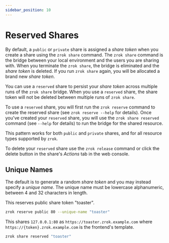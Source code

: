 ```yaml
---
sidebar_position: 10
---
```


# Reserved Shares

By default, a `public` or `private` share is assigned a _share token_ when you create a share using the `zrok share` command. The `zrok share` command is the bridge between your local environment and the users you are sharing with. When you terminate the `zrok share`, the bridge is eliminated and the _share token_ is deleted. If you run `zrok share` again, you will be allocated a brand new _share token_.

You can use a `reserved` share to persist your _share token_ across multiple runs of the `zrok share` bridge. When you use a `reserved` share, the share token will not be deleted between multiple runs of `zrok share`.

To use a `reserved` share, you will first run the `zrok reserve` command to create the reserved share (see `zrok reserve --help` for details). Once you've created your `reserved` share, you will use the `zrok share reserved` command (see `--help` for details) to run the bridge for the shared resource.

This pattern works for both `public` and `private` shares, and for all resource types supported by `zrok`.

To delete your `reserved` share use the `zrok release` command or click the delete button in the share's _Actions_ tab in the web console.

## Unique Names

The default is to generate a random _share token_ and you may instead specify a _unique name_. The unique name must be lowercase alphanumeric, between 4 and 32 characters in length.

This reserves public share token "toaster".

```bash title="Reserve with the Command Line"
zrok reserve public 80 --unique-name "toaster"
```

This shares `127.0.0.1:80` as `https://toaster.zrok.example.com` where `https://{token}.zrok.example.com` is the frontend's template.

```bash title="Share a Reserved Token"
zrok share reserved "toaster"
```
